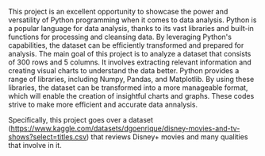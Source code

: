 This project is an excellent opportunity to showcase the power and versatility of Python programming when it comes to data analysis. Python is a popular language for data analysis, thanks to its vast libraries and built-in functions for processing and cleansing data. By leveraging Python's capabilities, the dataset can be efficiently transformed and prepared for analysis.
The main goal of this project is to analyze a dataset that consists of 300 rows and 5 columns. It involves extracting relevant information and creating visual charts to understand the data better. Python provides a range of libraries, including Numpy, Pandas, and Matplotlib. By using these libraries, the dataset can be transformed into a more manageable format, which will enable the creation of insightful charts and graphs. These codes strive to make more efficient and accurate data annalysis.

Specifically, this project goes over a dataset (https://www.kaggle.com/datasets/dgoenrique/disney-movies-and-tv-shows?select=titles.csv) that reviews Disney+ movies and many qualities that involve in it.
